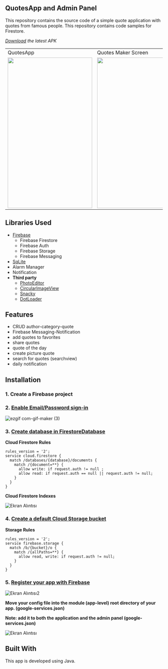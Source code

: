 ## QuotesApp and Admin Panel

This repository contains the source code of a simple quote application with quotes from famous people. This repository contains code samples for Firestore.

*[Download](https://github.com/tugrulkara/QuotesApp-FirebaseFirestore/releases/tag/2.4) the latest APK*

<table>
  <tr>
    <td>QuotesApp</td>
     <td>Quotes Maker Screen</td>
     <td>Admin Panel</td>
  </tr>
  <tr>
    <td><img src="https://user-images.githubusercontent.com/74429693/201745230-32d364b4-c6cb-46e2-b399-870d9b71b9e9.gif" width=270 height=480></td>
    <td><img src="https://user-images.githubusercontent.com/74429693/201746478-3767ed54-2989-486e-a23a-584828b3cf91.gif" width=270 height=480></td>
    <td><img src="https://user-images.githubusercontent.com/74429693/202216263-12aebd56-9c60-4a53-a370-a1a4fb010edb.gif" width=270 height=480></td>
  </tr>
 </table>
 
 ## Libraries Used

* [Firebase](https://firebase.google.com/)
  * Firebase Firestore
  * Firebase Auth
  * Firebase Storage
  * Firebase Messaging
* [SqLite](https://developer.android.com/reference/android/database/sqlite/SQLiteDatabase)
* Alarm Manager
* Notification
* **Third party**
  * [PhotoEditor](https://github.com/burhanrashid52/PhotoEditor/tree/master/app/src/main)
  * [CircularImageView](https://github.com/lopspower/CircularImageView)
  * [Snacky](https://github.com/matecode/Snacky)
  * [DotLoader](https://github.com/bhargavms/DotLoader)

## Features

* CRUD author-category-quote
* Firebase Messaging-Notification
* add quotes to favorites
* share quotes
* quote of the day
* create picture quote
* search for quotes (searchview)
* daily notification

## Installation

### 1. Create a Firebase project

### 2. [Enable Email/Password sign-in](https://firebase.google.com/docs/auth/android/password-auth?hl=en&authuser=0#before_you_begin)

![ezgif com-gif-maker (3)](https://user-images.githubusercontent.com/74429693/201983838-b9b82169-dc51-475c-97a4-3097396900e1.gif)

### 3. [Create database in FirestoreDatabase](https://firebase.google.com/docs/firestore/quickstart?hl=en&authuser=0#create)

**Cloud Firestore Rules**

```
rules_version = '2';
service cloud.firestore {
  match /databases/{database}/documents {
    match /{document=**} {
      allow write: if request.auth != null ;
      allow read: if request.auth == null || request.auth != null;
    }
  }
}
```

**Cloud Firestore Indexes**

![Ekran Alıntısı](https://user-images.githubusercontent.com/74429693/202220449-78c2af75-e879-4e2c-8399-193837d6f343.PNG)

### 4. [Create a default Cloud Storage bucket](https://firebase.google.com/docs/storage/android/start?hl=en&authuser=0#create-default-bucket)

**Storage Rules**

```
rules_version = '2';
service firebase.storage {
  match /b/{bucket}/o {
    match /{allPaths=**} {
      allow read, write: if request.auth != null;
    }
  }
}
```

### 5. [Register your app with Firebase](https://firebase.google.com/docs/android/setup?authuser=0&hl=en#register-app)

![Ekran Alıntısı2](https://user-images.githubusercontent.com/74429693/202220452-780a87a8-2379-48af-be55-893b744ea8fb.PNG)

**Move your config file into the module (app-level) root directory of your app. (google-services.json)**

**Note: add it to both the application and the admin panel (google-services.json)**

![Ekran Alıntısı](https://user-images.githubusercontent.com/74429693/201753476-43b3744e-467a-4c74-bb0a-dfdeb2244721.PNG)

## Built With
This app is developed using Java.
